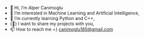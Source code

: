 - 👋 Hi, I’m Alper Canimoglu
- 👀 I’m interested in Machine Learning and Artificial Intelligence,
- 🌱 I’m currently learning Python and C++,
- {💯} I want to share my projects with you,
- 📫 How to reach me =} canimoglu185@gmail.com

<!---
CnmAlper/CnmAlper is a ✨ special ✨ repository because its `README.md` (this file) appears on your GitHub profile.
You can click the Preview link to take a look at your changes.
--->
